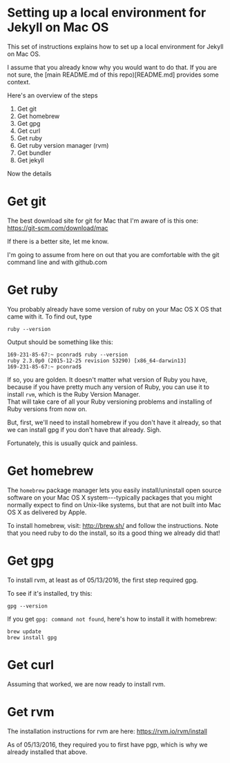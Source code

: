 # Setting up a local environment for Jekyll on Mac OS

This set of instructions explains how to set up a local environment for Jekyll on Mac OS.

I assume that you already know why you would want to do that.  If you are not sure, the 
[main README.md of this repo)[README.md] provides some context.

Here's an overview of the steps

1. Get git
1. Get homebrew
1. Get gpg
1. Get curl
1. Get ruby
1. Get ruby version manager (rvm)
1. Get bundler
1. Get jekyll

Now the details

# Get git

The best download site for git for Mac that I'm aware of is this one: https://git-scm.com/download/mac

If there is a better site, let me know.

I'm going to assume from here on out that you are comfortable with the git command line and with github.com

# Get ruby

You probably already have some version of ruby on your Mac OS X OS that came with it.   To find out, type

```
ruby --version
```

Output should be something like this:

```
169-231-85-67:~ pconrad$ ruby --version
ruby 2.3.0p0 (2015-12-25 revision 53290) [x86_64-darwin13]
169-231-85-67:~ pconrad$ 
```

If so, you are golden.  It doesn't matter what version of Ruby you have, 
because if you have pretty much any version of Ruby, you can use it to install `rvm`, 
which is the Ruby Version Manager.  
That will take care of all your Ruby versioning problems and installing of Ruby versions from now on.

But, first, we'll need to install homebrew if you don't have it already, so that we can install gpg if you don't have that already.  Sigh.

Fortunately, this is usually quick and painless.

# Get homebrew

The `homebrew` package manager lets you easily install/uninstall open source software on your Mac OS X system---typically packages that you might
normally expect to find on Unix-like systems, but that are not built into Mac OS X as delivered by Apple.

To install homebrew, visit: http://brew.sh/ and follow the instructions.  Note that you need ruby to do the install, so its a good thing we already did that!


# Get gpg

To install rvm, at least as of 05/13/2016, the first step required gpg.  

To see if it's installed, try this:

```
gpg --version
```

If you get `gpg: command not found`, here's how to install it with homebrew:


```
brew update
brew install gpg
```

# Get curl


Assuming that worked, we are now ready to install rvm.

# Get rvm

The installation instructions for rvm are here: https://rvm.io/rvm/install

As of 05/13/2016, they required you to first have pgp, which is why we already installed that above.




